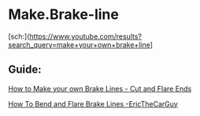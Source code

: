 # Make.Brake-line
[sch:](https://www.youtube.com/results?search_query=make+your+own+brake+line]

## Guide:
[How to Make your own Brake Lines - Cut and Flare Ends](https://youtu.be/VP_iNHdry0I)

[How To Bend and Flare Brake Lines -EricTheCarGuy](https://youtu.be/bqyoTWFZ5K4)

